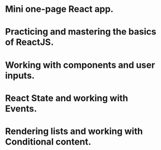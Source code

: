 # Mini one-page React app. 
# Practicing and mastering the basics of ReactJS.


# Working with components and user inputs.
# React State and working with Events.
# Rendering lists and working with Conditional content.
